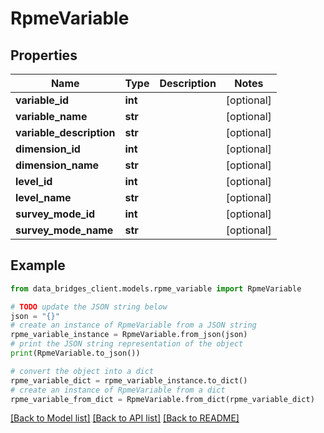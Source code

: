 # RpmeVariable


## Properties

Name | Type | Description | Notes
------------ | ------------- | ------------- | -------------
**variable_id** | **int** |  | [optional] 
**variable_name** | **str** |  | [optional] 
**variable_description** | **str** |  | [optional] 
**dimension_id** | **int** |  | [optional] 
**dimension_name** | **str** |  | [optional] 
**level_id** | **int** |  | [optional] 
**level_name** | **str** |  | [optional] 
**survey_mode_id** | **int** |  | [optional] 
**survey_mode_name** | **str** |  | [optional] 

## Example

```python
from data_bridges_client.models.rpme_variable import RpmeVariable

# TODO update the JSON string below
json = "{}"
# create an instance of RpmeVariable from a JSON string
rpme_variable_instance = RpmeVariable.from_json(json)
# print the JSON string representation of the object
print(RpmeVariable.to_json())

# convert the object into a dict
rpme_variable_dict = rpme_variable_instance.to_dict()
# create an instance of RpmeVariable from a dict
rpme_variable_from_dict = RpmeVariable.from_dict(rpme_variable_dict)
```
[[Back to Model list]](../README.md#documentation-for-models) [[Back to API list]](../README.md#documentation-for-api-endpoints) [[Back to README]](../README.md)


